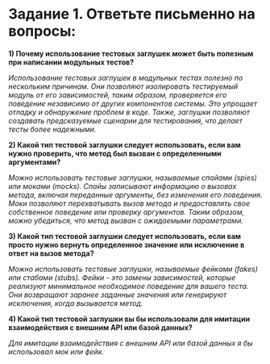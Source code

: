 # Задание 1. Ответьте письменно на вопросы:

**1)  Почему использование тестовых заглушек может быть полезным при написании модульных тестов?**

*Использование тестовых заглушек в модульных тестах полезно по нескольким причинам. Они позволяют изолировать тестируемый модуль от его зависимостей, таким образом, проверяется его поведение независимо от других компонентов системы. Это упрощает отладку и обнаружение проблем в коде. Также, заглушки позволяют создавать предсказуемые сценарии для тестирования, что делает тесты более надежными.*

**2) Какой тип тестовой заглушки следует использовать, если вам нужно проверить, что метод был вызван с определенными аргументами?**

*Можно использовать тестовые заглушки, называемые спайами (spies) или моками (mocks). Спайы записывают информацию о вызовах метода, включая переданные аргументы, без изменения его поведения. Моки позволяют перехватывать вызов метода и предоставлять свое собственное поведение или проверку аргументов. Таким образом, можно убедиться, что метод вызван с ожидаемыми параметрами.*

**3) Какой тип тестовой заглушки следует использовать, если вам просто нужно вернуть определенное значение или исключение в ответ на вызов метода?**

*Можно использовать тестовые заглушки, называемые фейками (fakes) или стабами (stubs). Фейки - это замены зависимостей, которые реализуют минимальное необходимое поведение для вашего теста. Они возвращают заранее заданные значения или генерируют исключения, когда вызывается метод.*

**4) Какой тип тестовой заглушки вы бы использовали для имитации  взаимодействия с внешним API или базой данных?**

*Для имитации взаимодействия с внешним API или базой данных я бы использовал мок или фейк.*